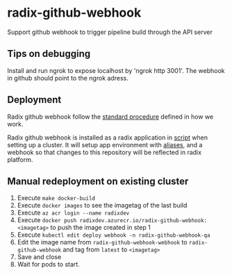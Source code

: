# radix-github-webhook

Support github webhook to trigger pipeline build through the API server

## Tips on debugging

Install and run ngrok to expose localhost by 'ngrok http 3001'. The webhook in github should point to the ngrok adress.

## Deployment

Radix github webhook follow the [standard procedure](https://github.com/equinor/radix-private/blob/master/docs/how-we-work/development-practices.md#standard-radix-applications) defined in how we work.

Radix github webhook is installed as a radix application in [script](https://github.com/equinor/radix-platform/blob/master/scripts/install_base_components.sh) when setting up a cluster. It will setup app environment with [aliases](https://github.com/equinor/radix-platform/blob/master/scripts/create_alias.sh), and a webhook so that changes to this repository will be reflected in radix platform. 

## Manual redeployment on existing cluster

1. Execute `make docker-build`
2. Execute `docker images` to see the imagetag of the last build
3. Execute `az acr login --name radixdev`
4. Execute `docker push radixdev.azurecr.io/radix-github-webhook:<imagetag>` to push the image created in step 1
5. Execute `kubectl edit deploy webhook -n radix-github-webhook-qa`
6. Edit the image name from `radix-github-webhook-webhook` to `radix-github-webhook` and tag from `latest` to `<imagetag>`
7. Save and close
8. Wait for pods to start.

